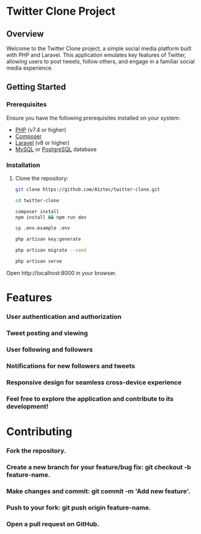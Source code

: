 # Twitter Clone Project

## Overview

Welcome to the Twitter Clone project, a simple social media platform built with PHP and Laravel. This application emulates key features of Twitter, allowing users to post tweets, follow others, and engage in a familiar social media experience.

## Getting Started

### Prerequisites

Ensure you have the following prerequisites installed on your system:

- [PHP](https://www.php.net/) (v7.4 or higher)
- [Composer](https://getcomposer.org/)
- [Laravel](https://laravel.com/) (v8 or higher)
- [MySQL](https://www.mysql.com/) or [PostgreSQL](https://www.postgresql.org/) database

### Installation

1. Clone the repository:

   ```bash
   git clone https://github.com/A1ztec/twitter-clone.git

   cd twitter-clone
   
   composer install
   npm install && npm run dev

   cp .env.example .env

   php artisan key:generate

   php artisan migrate --seed

   php artisan serve


Open http://localhost:8000 in your browser.


# Features
 ### User authentication and authorization
### Tweet posting and viewing
### User following and followers
### Notifications for new followers and tweets
### Responsive design for seamless cross-device experience
### Feel free to explore the application and contribute to its development!

# Contributing
### Fork the repository.
### Create a new branch for your feature/bug fix: git checkout -b feature-name.
### Make changes and commit: git commit -m 'Add new feature'.
### Push to your fork: git push origin feature-name.
### Open a pull request on GitHub.


